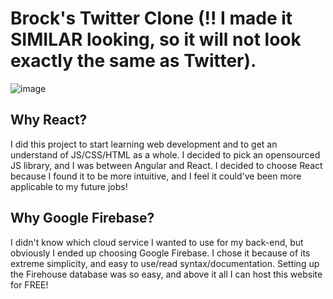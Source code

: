 # Brock's Twitter Clone (!! I made it SIMILAR looking, so it will not look exactly the same as Twitter).

![image](https://user-images.githubusercontent.com/99462184/175136249-2b90bdd6-5789-41b8-9d45-572480323f9c.png)


## Why React?

I did this project to start learning web development and to get an understand of JS/CSS/HTML as a whole. I decided to pick an opensourced JS library, and I was between Angular and React. I decided to choose React because I found it to be more intuitive, and I feel it could've been more applicable to my future jobs!

## Why Google Firebase?

I didn't know which cloud service I wanted to use for my back-end, but obviously I ended up choosing Google Firebase. I chose it because of its extreme simplicity, and easy to use/read syntax/documentation. Setting up the Firehouse database was so easy, and above it all I can host this website for FREE!
